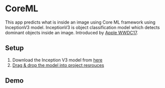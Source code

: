 # CoreML
This app predicts what is inside an image using Core ML framework using InceptionV3 model. InceptionV3 is object classification model which detects dominant objects inside an image. Introduced by [Apple WWDC17](https://developer.apple.com/machine-learning/).

## Setup
1. Download the Inception V3 model from [here](https://docs-assets.developer.apple.com/coreml/models/Inceptionv3.mlmodel)
2. [Drag & drop the model into project resrouces](https://developer.apple.com/documentation/coreml/integrating_a_core_ml_model_into_your_app)


## Demo
